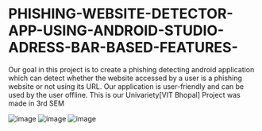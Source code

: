 # PHISHING-WEBSITE-DETECTOR-APP-USING-ANDROID-STUDIO-ADRESS-BAR-BASED-FEATURES-
Our goal in this project is to create a phishing detecting android application which can detect whether the website accessed by a user is a phishing website or not using its URL. Our application is user-friendly and can be used by the user offline.
This is our Univariety[VIT Bhopal] Project was made in 3rd SEM

![image](https://user-images.githubusercontent.com/81254268/203391324-cb3662a7-56a3-4a64-b33a-e3cb6919f8b9.png)
![image](https://user-images.githubusercontent.com/81254268/203391348-7fd2380c-ff57-49ae-9db4-e7be3607fb00.png)
![image](https://user-images.githubusercontent.com/81254268/203391374-c6c8b37b-8829-4368-99f1-144ffa0d7931.png)
